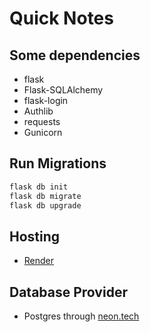 # Quick Notes

## Some dependencies

- flask
- Flask-SQLAlchemy
- flask-login
- Authlib
- requests
- Gunicorn

## Run Migrations

```sh
flask db init
flask db migrate
flask db upgrade
```

## Hosting

- [Render](https://render.com/)

## Database Provider

- Postgres through [neon.tech](https://neon.tech/)

<!--

# Project Title

A short, one-liner description of your project.

## Description

An extended description of your project. Here, explain what your project does, its features, and its purpose. This section is particularly important to give users and contributors an overview of what your project is all about.

## Getting Started

### Dependencies

List any libraries, frameworks, or tools that your project depends on.

- Example: Python 3.8
- Example: requests library for Python

### Installing

Provide step-by-step instructions on how to get a development environment running.

1. Clone the repo:
```sh
  git clone https://your-project-link.git
```

2. Install required packages:
```sh
  pip install -r requirements.txt
```

### Executing program

Explain how to run your project. Include examples of how to run it, what kind of output they should expect to see, etc.

python main.py


## Help

Any advice for common problems or issues.
command to run if program contains helper info


## Authors

Contributors names and contact info

- Your Name
- [Your Email](mailto:your.email@example.com)

## Version History

* 0.2
    * Various bug fixes and optimizations
    * See [commit change]() or [release history]()
* 0.1
    * Initial Release

## License

This project is licensed under the [LICENSE NAME] License - see the LICENSE.md file for details

## Acknowledgments

Give credit to any resources or individuals that helped in the development of this project.

* [Awesome README](https://github.com/matiassingers/awesome-readme)
* [Markdown Syntax Guide](https://www.markdownguide.org/basic-syntax/)
* [Choose an Open Source License](https://choosealicense.com/)

-->
